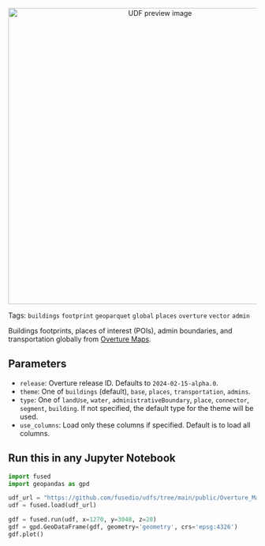 <!--fused:preview-->
<p align="center"><img src="https://fused-magic.s3.us-west-2.amazonaws.com/thumbnails/udfs-staging/Overture_Map_Example.png" width="600" alt="UDF preview image"></p>

<!--fused:tags-->
Tags: `buildings` `footprint` `geoparquet` `global` `places` `overture` `vector` `admin`

<!--fused:readme-->
Buildings footprints, places of interest (POIs), admin boundaries, and transportation globally from [Overture Maps](https://overturemaps.org/).

## Parameters

- `release`: Overture release ID. Defaults to `2024-02-15-alpha.0`.
- `theme`: One of `buildings` (default), `base`, `places`, `transportation`, `admins`.
- `type`: One of `landUse`, `water`, `administrativeBoundary`, `place`, `connector`, `segment`, `building`. If not specified, the default type for the theme will be used.
- `use_columns`: Load only these columns if specified. Default is to load all columns.

## Run this in any Jupyter Notebook

```python
import fused
import geopandas as gpd

udf_url = "https://github.com/fusedio/udfs/tree/main/public/Overture_Maps_Example"
udf = fused.load(udf_url)

gdf = fused.run(udf, x=1270, y=3048, z=20)
gdf = gpd.GeoDataFrame(gdf, geometry='geometry', crs='epsg:4326')
gdf.plot()
```
